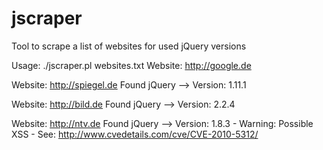 # jscraper

Tool to scrape a list of websites for used jQuery versions

Usage:
./jscraper.pl websites.txt 
Website: http://google.de

Website: http://spiegel.de
Found jQuery --> Version: 1.11.1

Website: http://bild.de
Found jQuery --> Version: 2.2.4

Website: http://ntv.de
Found jQuery --> Version: 1.8.3 - Warning: Possible XSS - See: http://www.cvedetails.com/cve/CVE-2010-5312/
